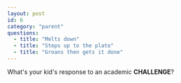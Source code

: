 ```yaml
---
layout: post
id: 6
category: "parent"
questions:
  - title: "Melts down"
  - title: "Steps up to the plate"
  - title: "Groans then gets it done"
---
```

What's your kid's response to an academic **CHALLENGE**?

